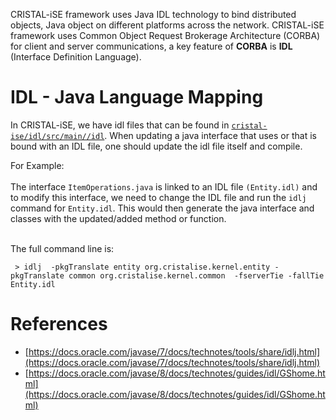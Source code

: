 CRISTAL-iSE framework uses Java IDL technology to bind distributed objects, Java object on different platforms across the network. CRISTAL-iSE framework uses Common Object Request Brokerage Architecture (CORBA) for client and server communications, a key feature of **CORBA** is **IDL** (Interface Definition Language).

# IDL - Java Language Mapping

In CRISTAL-iSE, we have idl files that can be found in [`cristal-ise/idl/src/main//idl`](https://github.com/cristal-ise/cristal-ise/tree/develop/idl/src/main/idl). When updating a java interface that uses or that is bound
with an IDL file, one should update the idl file itself and compile. <br/>

For Example:  <br/> <br/>
The interface `ItemOperations.java` is linked to an IDL file `(Entity.idl)` and to modify this interface, we need to change the IDL file and run the `idlj` command for `Entity.idl`. This would then generate the java interface and classes with the updated/added method or function. <br/> <br/>

The full command line is: <br/>

```
 > idlj  -pkgTranslate entity org.cristalise.kernel.entity -pkgTranslate common org.cristalise.kernel.common  -fserverTie -fallTie Entity.idl
```

# References
- [https://docs.oracle.com/javase/7/docs/technotes/tools/share/idlj.html](https://docs.oracle.com/javase/7/docs/technotes/tools/share/idlj.html)
- [https://docs.oracle.com/javase/8/docs/technotes/guides/idl/GShome.html](https://docs.oracle.com/javase/8/docs/technotes/guides/idl/GShome.html)
